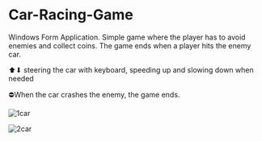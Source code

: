 # Car-Racing-Game
Windows Form Application. Simple game where the player has to avoid enemies and collect coins. The game ends when a player hits the enemy car.

⬆⬇ steering the car with keyboard, speeding up and slowing down when needed

⛔When the car crashes the enemy, the game ends. 

![1car](https://user-images.githubusercontent.com/76755039/161136322-093b4c47-de16-4dde-b4c6-5fb9c01787dc.PNG)

![2car](https://user-images.githubusercontent.com/76755039/161136318-65e79306-6a71-4d1e-825c-b02a9f106c9d.PNG)

